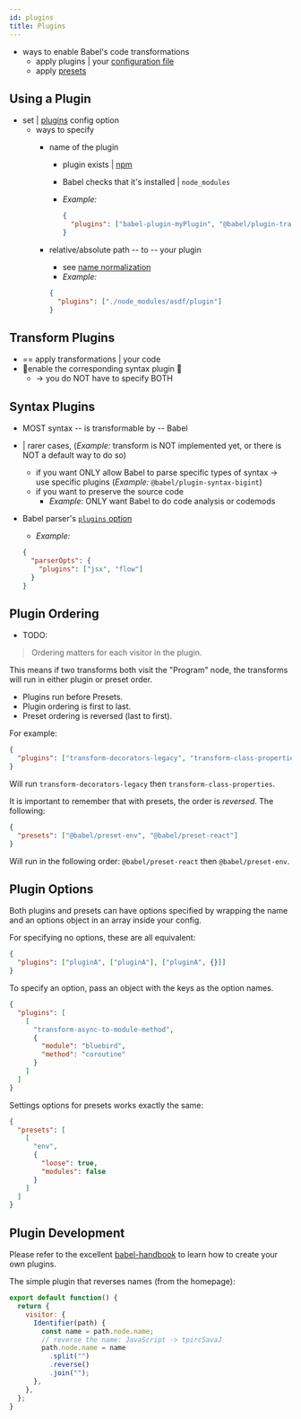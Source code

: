 ```yaml
---
id: plugins
title: Plugins
---
```


* ways to enable Babel's code transformations
  * apply plugins | your [configuration file](config-files.md)
  * apply [presets](presets.md)

## Using a Plugin

* set | [plugins](options.md#presets) config option
  * ways to specify
    * name of the plugin
      * plugin exists | [npm](https://www.npmjs.com/search?q=babel-plugin)
      * Babel checks that it's installed | `node_modules`
      * _Example:_

        ```json title="babel.config.json"
        {
          "plugins": ["babel-plugin-myPlugin", "@babel/plugin-transform-runtime"]
        }
        ```
    * relative/absolute path -- to -- your plugin
      * see [name normalization](options.md#name-normalization)
      * _Example:_

      ```json title="babel.config.json"
      {
        "plugins": ["./node_modules/asdf/plugin"]
      }
      ```

## Transform Plugins

* == apply transformations | your code
* 👀enable the corresponding syntax plugin 👀
  * -> you do NOT have to specify BOTH

## Syntax Plugins

* MOST syntax -- is transformable by -- Babel
* | rarer cases, (_Example:_ transform is NOT implemented yet, or there is NOT a default way to do so)
  * if you want ONLY allow Babel to parse specific types of syntax -> use specific plugins (_Example:_ `@babel/plugin-syntax-bigint`)
  * if you want to preserve the source code
    * _Example:_ ONLY want Babel to do code analysis or codemods

* Babel parser's [`plugins` option](parser.md#plugins)
  * _Example:_

  ```json title="JSON, title=.babelrc.json"
  {
    "parserOpts": {
      "plugins": ["jsx", "flow"]
    }
  }
  ```

## Plugin Ordering

* TODO:
> Ordering matters for each visitor in the plugin.

This means if two transforms both visit the "Program" node, the transforms will run in either plugin or preset order.

- Plugins run before Presets.
- Plugin ordering is first to last.
- Preset ordering is reversed (last to first).

For example:

```json title="babel.config.json"
{
  "plugins": ["transform-decorators-legacy", "transform-class-properties"]
}
```

Will run `transform-decorators-legacy` then `transform-class-properties`.

It is important to remember that with presets, the order is _reversed_. The following:

```json title="babel.config.json"
{
  "presets": ["@babel/preset-env", "@babel/preset-react"]
}
```

Will run in the following order: `@babel/preset-react` then `@babel/preset-env`.

## Plugin Options

Both plugins and presets can have options specified by wrapping the name and an options object in an array inside your config.

For specifying no options, these are all equivalent:

```json title="babel.config.json"
{
  "plugins": ["pluginA", ["pluginA"], ["pluginA", {}]]
}
```

To specify an option, pass an object with the keys as the option names.

```json title="babel.config.json"
{
  "plugins": [
    [
      "transform-async-to-module-method",
      {
        "module": "bluebird",
        "method": "coroutine"
      }
    ]
  ]
}
```

Settings options for presets works exactly the same:

```json title="babel.config.json"
{
  "presets": [
    [
      "env",
      {
        "loose": true,
        "modules": false
      }
    ]
  ]
}
```

## Plugin Development

Please refer to the excellent [babel-handbook](https://github.com/thejameskyle/babel-handbook)
to learn how to create your own plugins.

The simple plugin that reverses names (from the homepage):

```js title="JavaScript"
export default function() {
  return {
    visitor: {
      Identifier(path) {
        const name = path.node.name;
        // reverse the name: JavaScript -> tpircSavaJ
        path.node.name = name
          .split("")
          .reverse()
          .join("");
      },
    },
  };
}
```
